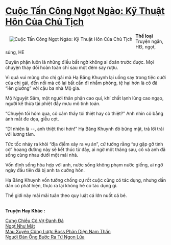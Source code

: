 <a href="https://utruyen.com/truyen/cuoc-tan-cong-ngot-ngao-ky-thuat-hon-cua-chu-tich/19137/" title="Cuộc Tấn Công Ngọt Ngào: Kỹ Thuật Hôn Của Chủ Tịch"><h1>Cuộc Tấn Công Ngọt Ngào: Kỹ Thuật Hôn Của Chủ Tịch</h1></a><div style="display:table"><img align="right" style="float: left; padding: 10px;" src="https://utruyen.com/images/story/200x260/cuoc-tan-cong-ngot-ngao-ky-thuat-hon-cua-chu-tich.jpg" alt="Cuộc Tấn Công Ngọt Ngào: Kỹ Thuật Hôn Của Chủ Tịch"><b>Thể loại </b>Truyện ngắn, HĐ, ngọt, sủng, HE<p></p>Duyên phận luôn là những điều bất ngờ không ai đoán trước được. Mọi chuyện thay đổi hoàn toàn chỉ sau một đêm say rượu.<p></p>Vì quá vui mừng cho chị gái mà Hạ Băng Khuynh lại uống say trong tiệc cưới của chị gái, đến nổi mà cô lại bất cẩn đi nhầm phòng, tệ hại hơn là cô đã “lên giường” với cậu ba nhà Mộ gia.<p></p>Mộ Nguyệt Sâm, một người thân phận cao quí, khí chất lạnh lùng cao ngạo, người kế thừa tài phiệt đầy mưu mô tính toán.<p></p>“Chuyện tối hôm qua, cô cảm thấy tôi thiệt hay cô thiệt?” Anh nhìn cô bằng ánh mắt đe dọa, giễu cợt.<p></p>“Dĩ nhiên là --, anh thiệt thòi hơn!” Hạ Băng Khuynh đỏ bừng mặt, trả lời trái với lương tâm.<p></p>Tức tốc nhảy ra khỏi “địa điểm xảy ra vụ án”, cứ tưởng rằng “sự gặp gỡ tình cờ” hoang đường này sẽ kết thúc từ đây, ai ngờ một tháng sau, cô và anh đã sống cùng nhau dưới một mái nhà.<p></p>Vốn định sống hòa hợp với anh, nước sổng không phạm nước giếng, ai ngờ ngày đầu tiên đã bị anh ta cưỡng hôn.<p></p>Hạ Băng Khuynh vốn tưởng chống cự rốt cuộc cũng có tác dụng, nhưng dần dần cô phát hiện, thực ra lại không hề có tác dụng gì.<p></p>Thế giới này mãi mãi tuân theo quy luật cá lớn nuốt cá bé.</div><p><br><b>Truyện Hay Khác :</b></p><a href="https://utruyen.com/truyen/cung-chieu-co-vo-danh-da/19130/" alt="Cưng Chiều Cô Vợ Đanh Đá">Cưng Chiều Cô Vợ Đanh Đá</a><br/><a href="https://github.com/quanluxury/ngontinhhot/tree/master/truyenhay/19158/" alt="Ngọt Như Mật">Ngọt Như Mật</a><br/><a href="https://www.flickr.com/photos/184340401@N07/48743249728/" alt="Mau Xuyên Công Lược Boss Phản Diện Nam Thần">Mau Xuyên Công Lược Boss Phản Diện Nam Thần</a><br/><a href="https://github.com/quanluxury/ngontinhhot/tree/master/truyenhay/17089/" alt="Người Đàn Ông Bước Ra Từ Ngọn Lửa">Người Đàn Ông Bước Ra Từ Ngọn Lửa</a><br/>